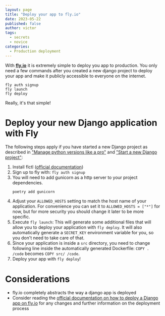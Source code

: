 ```yaml
---
layout: page
title: "Deploy your app to fly.io"
date: 2023-05-22
published: false
author: victor
tags:
  - secrets
  - novice
categories:
  - Production deployment
---
```


With **[fly.io](https://fly.io/)** it is extremely simple to deploy you app to production.
You only need a few commands after you created a new django project to deploy your app and make it publicly accessible to everyone on the internet.
```
fly auth signup
fly launch
fly deploy
```
Really, it's that simple!

# Deploy your new Django application with Fly

The following steps apply if you have started a new Django project as described in ["Manage python versions like a pro"]() and ["Start a new Django project"]():

1. Install flctl ([official documentation](https://fly.io/docs/hands-on/install-flyctl/))
2. Sign up to fly with: `fly auth signup`
3. You will need to add gunicorn as a http server to your project dependencies.
    ```
    poetry add gunicorn
    ```
4. Adjust your `ALLOWED_HOSTS` setting to match the host name of your application. 
  For convenience you can set it to `ALLOWED_HOSTS = ["*"]` for now, but for more security you should change it later to be more specific.
5. Execute `fly launch`: This will generate some additional files that will allow you to deploy your application with `fly deploy`. 
  It will also automatically generate a `SECRET_KEY` environment variable for you, so you don't need to take care of that.
6. Since your application is inside a `src` directory, you need to change following line inside the automatically generated Dockerfile: `COPY . /code` becomes `COPY src/ /code`.
7. Deploy your app with `fly deploy`!


# Considerations

* fly.io completely abstracts the way a django app is deployed
* Consider reading the [official documentation on how to deploy a Django app on fly.io](https://fly.io/docs/django/getting-started/) for any changes and further information on the deployment process
